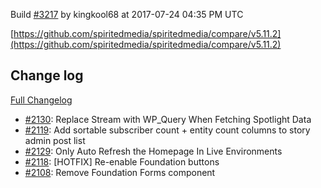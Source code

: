 Build [#3217](https://circleci.com/gh/spiritedmedia/spiritedmedia/3217) by kingkool68 at 2017-07-24 04:35 PM UTC

[https://github.com/spiritedmedia/spiritedmedia/compare/v5.11.2](https://github.com/spiritedmedia/spiritedmedia/compare/v5.11.2)
## Change log
[Full Changelog](https://github.com/spiritedmedia/spiritedmedia/compare/v5.11.1...v5.11.2)

 - [#2130](https://github.com/spiritedmedia/spiritedmedia/pull/2130): Replace Stream with WP_Query When Fetching Spotlight Data
 - [#2119](https://github.com/spiritedmedia/spiritedmedia/pull/2119): Add sortable subscriber count + entity count columns to story admin post list
 - [#2129](https://github.com/spiritedmedia/spiritedmedia/pull/2129): Only Auto Refresh the Homepage In Live Environments
 - [#2118](https://github.com/spiritedmedia/spiritedmedia/pull/2118): [HOTFIX] Re-enable Foundation buttons
 - [#2108](https://github.com/spiritedmedia/spiritedmedia/pull/2108): Remove Foundation Forms component
